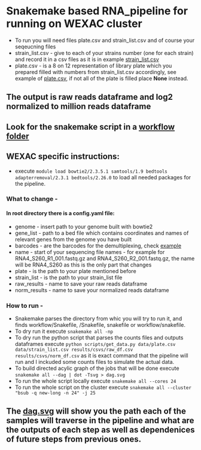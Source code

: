 # Snakemake based RNA_pipeline for running on WEXAC cluster

* To run you will need files plate.csv and strain_list.csv and of course your seqeucning files
* strain_list.csv - give to each of your strains number (one for each strain) and record it in a csv files as it is in example [strain_list.csv](https://github.com/vmindel/rna_pipeline/blob/master/data/strain_list.csv)
* plate.csv - is a 8 on 12 representation of library plate which you prepared filled with numbers from strain_list.csv accordingly, see example of [plate.csv](https://github.com/vmindel/rna_pipeline/blob/master/data/plate.csv), if not all of the plate is filled place **None** instead.

## The output is raw reads dataframe and log2 normalized to million reads dataframe
## Look for the snakemake script in a [workflow folder](https://github.com/vmindel/rna_pipeline/blob/master/workflow/Snakefile)

## WEXAC specific instructions:
* execute `module load bowtie2/2.3.5.1 samtools/1.9 bedtools adapterremoval/2.3.1 bedtools/2.26.0` to load all needed packages for the pipeline.

### What to change - 
#### In root directory there is a config.yaml file:
* genome - insert path to your genome built with bowtie2
* gene_list - path to a bed file which contains coordinates and names of relevant genes from the genome you have built 
* barcodes - are the barcodes for the demultiplexing, check [example](https://github.com/vmindel/rna_pipeline/blob/master/data/rna_inner.txt) 
* name - start of your sequencing file names - for example for RNA4_S260_R1_001.fastq.gz and RNA4_S260_R2_001.fastq.gz, the name will be RNA4_S260 as this is the only part that changes
* plate - is the path to your plate mentioned before
* strain_list - is the path to your strain_list file
* raw_results - name to save your raw reads dataframe
* norm_results - name to save your normalized reads dataframe 

### How to run - 
* Snakemake parses the directory from whic you will try to run it, and finds workflow/Snakefile, /Snakefile, snakefile or workflow/snakefile. 
* To dry run it execute `snakemake all -np` 
* To dry run the python script that parses the counts files and outputs dataframes execute `python scripts/get_data.py data/plate.csv data/strain_list.csv results/csvs/raw_df.csv results/csvs/norm_df.csv` as it is exact command that the pipeline will run and I inckuded some counts files to simulate the actual data. 
* To build directed acylic graph of the jobs that will be done execute `snakemake all --dag | dot -Tsvg > dag.svg`
* To run the whole script locally execute `snakemake all --cores 24 `
* To run the whole script on the cluster execute `snakemake all --cluster "bsub -q new-long -n 24" -j 25 `

## The [dag.svg](https://github.com/vmindel/rna_pipeline/blob/master/dag.svg) will show you the path each of the samples will traverse in the pipeline and what are the outputs of each step as well as dependenices of future steps from previous ones.
